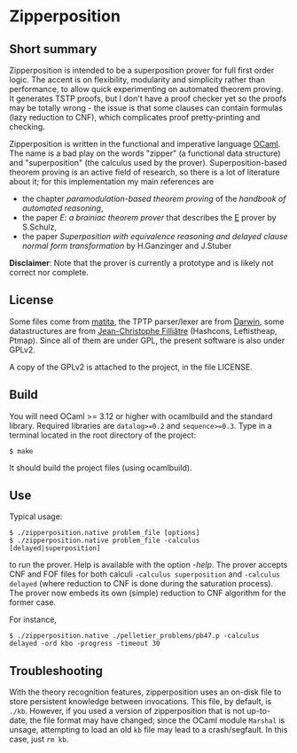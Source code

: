 # Zipperposition

## Short summary
Zipperposition is intended to be a superposition prover for full first order logic. The accent
is on flexibility, modularity and simplicity rather than performance, to allow
quick experimenting on automated theorem proving. It generates TSTP proofs, but I
don't have a proof checker yet so the proofs may be totally wrong - the issue is that
some clauses can contain formulas (lazy reduction to CNF), which complicates proof
pretty-printing and checking.

Zipperposition is written in the functional and imperative language
[OCaml](http://caml.inria.fr). The name is a bad play on the words "zipper" (a
functional data structure) and "superposition" (the calculus used by the
prover). Superposition-based theorem proving is an active field of research, so
there is a lot of literature about it; for this implementation my main references
are

* the chapter _paramodulation-based theorem proving_ of the _handbook of automated reasoning_,
* the paper _E: a brainiac theorem prover_ that describes the [E](http://eprover.org) prover by S.Schulz,
* the paper _Superposition with equivalence reasoning and delayed clause normal form transformation_ by H.Ganzinger and J.Stuber

**Disclaimer**: Note that the prover is currently a prototype and is
likely not correct nor complete.

## License
Some files come from [matita](http://matita.cs.unibo.it/), the TPTP
parser/lexer are from [Darwin](http://combination.cs.uiowa.edu/Darwin/), some
datastructures are from [Jean-Christophe Filliâtre](http://www.lri.fr/~filliatr/software.en.html/)
(Hashcons, Leftistheap, Ptmap). Since all of them are under GPL, the present software is also
under GPLv2.

A copy of the GPLv2 is attached to the project, in the file LICENSE.

## Build

You will need OCaml >= 3.12 or higher with ocamlbuild and the standard
library. Required libraries are `datalog>=0.2` and `sequence>=0.3`.
Type in a terminal located in the root directory of the project:

    $ make

It should build the project files (using ocamlbuild).


## Use

Typical usage:

    $ ./zipperposition.native problem_file [options]
    $ ./zipperposition.native problem_file -calculus [delayed|superposition]

to run the prover. Help is available with the option *-help*. The prover
accepts CNF and FOF files for both calculi `-calculus superposition` and
`-calculus delayed` (where reduction to CNF is done during the saturation
process). The prover now embeds its own (simple) reduction to CNF algorithm
for the former case.

For instance,

    $ ./zipperposition.native ./pelletier_problems/pb47.p -calculus delayed -ord kbo -progress -timeout 30

## Troubleshooting

With the theory recognition features, zipperposition uses an on-disk file
to store persistent knowledge between invocations. This file, by default, is
`./kb`. However, if you used a version of zipperposition that is not up-to-date,
the file format may have changed; since the OCaml module `Marshal` is unsage,
attempting to load an old `kb` file may lead to a crash/segfault. In this case,
just `rm kb`.
